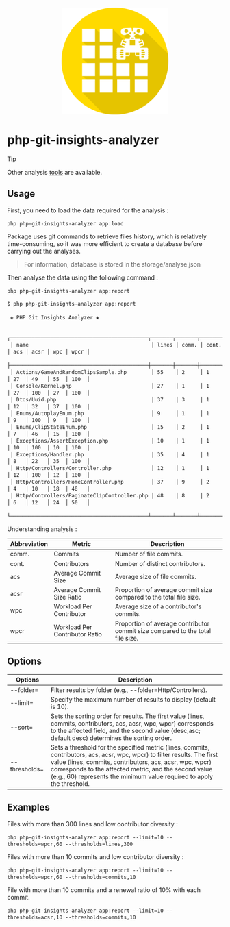 <p align="center">
<img src="https://github.com/DeGraciaMathieu/php-smelly-code-detector/blob/master/arts/robot.png" width="250">
</p>

# php-git-insights-analyzer

> [!TIP]  
> Other analysis [tools](https://github.com/DeGraciaMathieu) are available.

## Usage

First, you need to load the data required for the analysis :

```
php php-git-insights-analyzer app:load
```

Package uses git commands to retrieve files history, which is relatively time-consuming, so it was more efficient to create a database before carrying out the analyses.

> For information, database is stored in the storage/analyse.json

Then analyse the data using the following command :

```
php php-git-insights-analyzer app:report
```

```
$ php php-git-insights-analyzer app:report

 ❀ PHP Git Insights Analyzer ❀

 ┌─────────────────────────────────────────────┬───────┬───────┬───────┬─────┬──────┬─────┬──────┐
 │ name                                        │ lines │ comm. │ cont. │ acs │ acsr │ wpc │ wpcr │
 ├─────────────────────────────────────────────┼───────┼───────┼───────┼─────┼──────┼─────┼──────┤
 │ Actions/GameAndRandomClipsSample.php        │ 55    │ 2     │ 1     │ 27  │ 49   │ 55  │ 100  │
 │ Console/Kernel.php                          │ 27    │ 1     │ 1     │ 27  │ 100  │ 27  │ 100  │
 │ Dtos/Uuid.php                               │ 37    │ 3     │ 1     │ 12  │ 32   │ 37  │ 100  │
 │ Enums/AutoplayEnum.php                      │ 9     │ 1     │ 1     │ 9   │ 100  │ 9   │ 100  │
 │ Enums/ClipStateEnum.php                     │ 15    │ 2     │ 1     │ 7   │ 46   │ 15  │ 100  │
 │ Exceptions/AssertException.php              │ 10    │ 1     │ 1     │ 10  │ 100  │ 10  │ 100  │
 │ Exceptions/Handler.php                      │ 35    │ 4     │ 1     │ 8   │ 22   │ 35  │ 100  │
 │ Http/Controllers/Controller.php             │ 12    │ 1     │ 1     │ 12  │ 100  │ 12  │ 100  │
 │ Http/Controllers/HomeController.php         │ 37    │ 9     │ 2     │ 4   │ 10   │ 18  │ 48   │
 │ Http/Controllers/PaginateClipController.php │ 48    │ 8     │ 2     │ 6   │ 12   │ 24  │ 50   │
 └─────────────────────────────────────────────┴───────┴───────┴───────┴─────┴──────┴─────┴──────┘
```

Understanding analysis :

| Abbreviation | Metric                         | Description                                                                    |
| ------------ | ------------------------------ | ------------------------------------------------------------------------------ |
| comm.        | Commits                        | Number of file commits.                                                        |
| cont.        | Contributors                   | Number of distinct contributors.                                               |
| acs          | Average Commit Size            | Average size of file commits.                                                  |
| acsr         | Average Commit Size Ratio      | Proportion of average commit size compared to the total file size.             |
| wpc          | Workload Per Contributor       | Average size of a contributor's commits.                                       |
| wpcr         | Workload Per Contributor Ratio | Proportion of average contributor commit size compared to the total file size. |

## Options

| Options               | Description |
|-----------------------|-------------|
| --folder=             | Filter results by folder (e.g., --folder=Http/Controllers).|
| --limit=              | Specify the maximum number of results to display (default is 10).|
| --sort=               | Sets the sorting order for results. The first value (lines, commits, contributors, acs, acsr, wpc, wpcr) corresponds to the affected field, and the second value (desc,asc; default desc) determines the sorting order.|
| --thresholds=         | Sets a threshold for the specified metric (lines, commits, contributors, acs, acsr, wpc, wpcr) to filter results. The first value (lines, commits, contributors, acs, acsr, wpc, wpcr) corresponds to the affected metric, and the second value (e.g., 60) represents the minimum value required to apply the threshold.|

## Examples

Files with more than 300 lines and low contributor diversity :

```
php php-git-insights-analyzer app:report --limit=10 --thresholds=wpcr,60 --thresholds=lines,300
```

Files with more than 10 commits and low contributor diversity :

```
php php-git-insights-analyzer app:report --limit=10 --thresholds=wpcr,60 --thresholds=commits,10
```

File with more than 10 commits and a renewal ratio of 10% with each commit.

```
php php-git-insights-analyzer app:report --limit=10 --thresholds=acsr,10 --thresholds=commits,10
```

